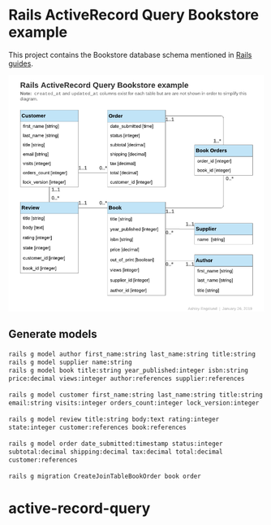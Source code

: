 # Rails ActiveRecord Query Bookstore example

This project contains the Bookstore database schema mentioned in [Rails guides](https://guides.rubyonrails.org/active_record_querying.html).

![database schema](public/schema.png)

## Generate models

```
rails g model author first_name:string last_name:string title:string
rails g model supplier name:string
rails g model book title:string year_published:integer isbn:string price:decimal views:integer author:references supplier:references

rails g model customer first_name:string last_name:string title:string email:string visits:integer orders_count:integer lock_version:integer

rails g model review title:string body:text rating:integer state:integer customer:references book:references

rails g model order date_submitted:timestamp status:integer subtotal:decimal shipping:decimal tax:decimal total:decimal customer:references

rails g migration CreateJoinTableBookOrder book order
```
# active-record-query

